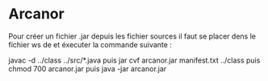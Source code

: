 # Arcanor

Pour créer un fichier .jar depuis les fichier sources il faut se placer dens le fichier ws de et éxecuter la commande suivante :

javac -d ../class ../src/*.java
puis
jar cvf arcanor.jar manifest.txt ../class
puis
chmod 700 arcanor.jar
puis
java -jar arcanor.jar
